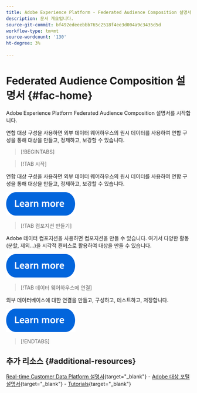 ```yaml
---
title: Adobe Experience Platform - Federated Audience Composition 설명서 홈페이지
description: 문서 개요입니다.
source-git-commit: bf492edeeebbb765c2518f4ee3d004a9c3435d5d
workflow-type: tm+mt
source-wordcount: '130'
ht-degree: 3%

---
```



# Federated Audience Composition 설명서  {#fac-home}

Adobe Experience Platform Federated Audience Composition 설명서를 시작합니다.

연합 대상 구성을 사용하면 외부 데이터 웨어하우스의 원시 데이터를 사용하여 연합 구성을 통해 대상을 만들고, 정제하고, 보강할 수 있습니다.

>[!BEGINTABS]

>[!TAB 시작]

연합 대상 구성을 사용하면 외부 데이터 웨어하우스의 원시 데이터를 사용하여 연합 구성을 통해 대상을 만들고, 정제하고, 보강할 수 있습니다.

[![이미지](assets/learn-more-button.svg)](start/get-started.md)

>[!TAB 컴포지션 만들기]

Adobe 데이터 컴포지션을 사용하면 컴포지션을 만들 수 있습니다. 여기서 다양한 활동(분할, 제외...)을 시각적 캔버스로 활용하여 대상을 만들 수 있습니다.

[![이미지](assets/learn-more-button.svg)](compositions/gs-compositions.md)


>[!TAB 데이터 웨어하우스에 연결]

외부 데이터베이스에 대한 연결을 만들고, 구성하고, 테스트하고, 저장합니다.

[![이미지](assets/learn-more-button.svg)](connections/federated-db.md)

>[!ENDTABS]


## 추가 리소스  {#additional-resources}

[Real-time Customer Data Platform 설명서](https://experienceleague.adobe.com/en/docs/experience-platform/rtcdp/home){target="_blank"} - [Adobe 대상 포털 설명서](https://experienceleague.adobe.com/en/docs/experience-platform/segmentation/ui/segment-builder){target="_blank"} - [Tutorials](https://experienceleague.adobe.com/en/docs/platform-learn/tutorials/audiences/introduction-to-audience-portal-and-composition){target="_blank"}


